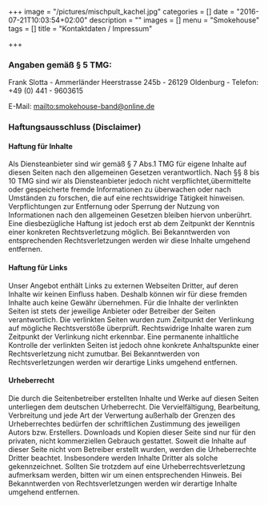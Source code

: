 +++
image = "/pictures/mischpult_kachel.jpg"
categories = []
date = "2016-07-21T10:03:54+02:00"
description = ""
images = []
menu = "Smokehouse"
tags = []
title = "Kontaktdaten / Impressum"

+++
### Angaben gemäß § 5 TMG:
Frank Slotta - Ammerländer Heerstrasse 245b - 26129 Oldenburg - Telefon: +49 (0) 441 - 9603615

E-Mail: <mailto:smokehouse-band@online.de>

<!--more-->

### Haftungsausschluss (Disclaimer)
#### Haftung für Inhalte
Als Diensteanbieter sind wir gemäß § 7 Abs.1 TMG für eigene Inhalte auf diesen Seiten nach den allgemeinen
Gesetzen verantwortlich. Nach §§ 8 bis 10 TMG sind wir als Diensteanbieter jedoch nicht verpflichtet,übermittelte oder gespeicherte fremde Informationen zu überwachen oder nach Umständen zu forschen, die auf
eine rechtswidrige Tätigkeit hinweisen. Verpflichtungen zur Entfernung oder Sperrung der Nutzung von
Informationen nach den allgemeinen Gesetzen bleiben hiervon unberührt. Eine diesbezügliche Haftung ist
jedoch erst ab dem Zeitpunkt der Kenntnis einer konkreten Rechtsverletzung möglich. Bei Bekanntwerden von
entsprechenden Rechtsverletzungen werden wir diese Inhalte umgehend entfernen.
#### Haftung für Links
Unser Angebot enthält Links zu externen Webseiten Dritter, auf deren Inhalte wir keinen Einfluss haben.
Deshalb können wir für diese fremden Inhalte auch keine Gewähr übernehmen. Für die Inhalte der verlinkten
Seiten ist stets der jeweilige Anbieter oder Betreiber der Seiten verantwortlich. Die verlinkten Seiten wurden zum
Zeitpunkt der Verlinkung auf mögliche Rechtsverstöße überprüft. Rechtswidrige Inhalte waren zum Zeitpunkt der
Verlinkung nicht erkennbar. Eine permanente inhaltliche Kontrolle der verlinkten Seiten ist jedoch ohne konkrete
Anhaltspunkte einer Rechtsverletzung nicht zumutbar. Bei Bekanntwerden von Rechtsverletzungen werden wir
derartige Links umgehend entfernen.
#### Urheberrecht
Die durch die Seitenbetreiber erstellten Inhalte und Werke auf diesen Seiten unterliegen dem deutschen
Urheberrecht. Die Vervielfältigung, Bearbeitung, Verbreitung und jede Art der Verwertung außerhalb der
Grenzen des Urheberrechtes bedürfen der schriftlichen Zustimmung des jeweiligen Autors bzw. Erstellers.
Downloads und Kopien dieser Seite sind nur für den privaten, nicht kommerziellen Gebrauch gestattet. Soweit
die Inhalte auf dieser Seite nicht vom Betreiber erstellt wurden, werden die Urheberrechte Dritter beachtet.
Insbesondere werden Inhalte Dritter als solche gekennzeichnet. Sollten Sie trotzdem auf eine
Urheberrechtsverletzung aufmerksam werden, bitten wir um einen entsprechenden Hinweis. Bei Bekanntwerden
von Rechtsverletzungen werden wir derartige Inhalte umgehend entfernen.

